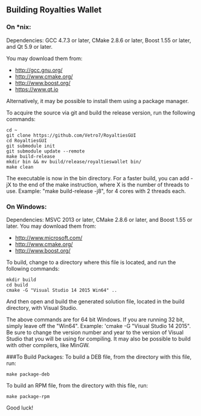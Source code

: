 ## Building Royalties Wallet

### On *nix:

Dependencies: GCC 4.7.3 or later, CMake 2.8.6 or later, Boost 1.55 or later, and Qt 5.9 or later.

You may download them from:

- http://gcc.gnu.org/
- http://www.cmake.org/
- http://www.boost.org/
- https://www.qt.io

Alternatively, it may be possible to install them using a package manager.

To acquire the source via git and build the release version, run the following commands:
```
cd ~
git clone https://github.com/Vetro7/RoyaltiesGUI
cd RoyaltiesGUI
git submodule init
git submodule update --remote
make build-release
mkdir bin && mv build/release/royaltieswallet bin/
make clean
```

The executable is now in the bin directory.
For a faster build, you can add -jX to the end of the make instruction, where X is the number of threads to use. Example: "make build-release -j8", for 4 cores with 2 threads each.


### On Windows:
Dependencies: MSVC 2013 or later, CMake 2.8.6 or later, and Boost 1.55 or later. You may download them from:

- http://www.microsoft.com/
- http://www.cmake.org/
- http://www.boost.org/

To build, change to a directory where this file is located, and run the following commands:
```
mkdir build
cd build
cmake -G "Visual Studio 14 2015 Win64" ..
```
And then open and build the generated solution file, located in the build directory, with Visual Studio.

The above commands are for 64 bit Windows. If you are running 32 bit, simply leave off the "Win64". Example: 'cmake -G "Visual Studio 14 2015".
Be sure to change the version number and year to the version of Visual Studio that you will be using for compiling. 
It may also be possible to build with other compilers, like MinGW.

###To Build Packages:
To build a DEB file, from the directory with this file, run:
```
make package-deb
```

To build an RPM file, from the directory with this file, run:
```
make package-rpm
```

Good luck!
